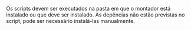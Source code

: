 Os scripts devem ser executados na pasta em que o montador está instalado ou que deve ser instalado.
As depências não estão previstas no script, pode ser necessário instalá-las manualmente.
